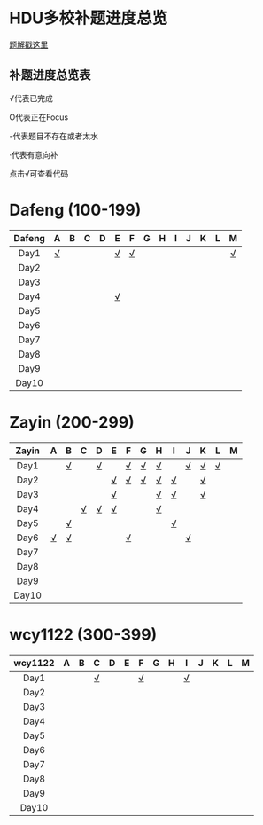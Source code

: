 # HDU多校补题进度总览

[题解戳这里](https://github.com/Dafenghh/Training_Summary/blob/master/HDU_train_2019.md)


## 补题进度总览表

√代表已完成

O代表正在Focus

-代表题目不存在或者太水

·代表有意向补

点击√可查看代码


# Dafeng (100-199)

Dafeng  |   A    |   B    |   C    |   D    |   E    |   F    |   G    |   H    |   I    |   J    |   K    |   L    | M
:------:|:------:|:------:|:------:|:------:|:------:|:------:|:------:|:------:|:------:|:------:|:------:|:------:|:------:
Day1    |[√][100]|        |        |        |[√][101]|[√][103]|        |        |        |        |        |        |[√][102]
Day2    |        |        |        |        |        |        |        |        |        |        |        |        |
Day3    |        |        |        |        |        |        |        |        |        |        |        |        |
Day4    |        |        |        |        |[√][104]|        |        |        |        |        |        |        |
Day5    |        |        |        |        |        |        |        |        |        |        |        |        |
Day6    |        |        |        |        |        |        |        |        |        |        |        |        |
Day7    |        |        |        |        |        |        |        |        |        |        |        |        |
Day8    |        |        |        |        |        |        |        |        |        |        |        |        |
Day9    |        |        |        |        |        |        |        |        |        |        |        |        |
Day10   |        |        |        |        |        |        |        |        |        |        |        |        |


[100]: https://github.com/Dafenghh/Training_Summary/blob/master/code/HDU2019/day1/A_dafeng.cpp
[101]: https://github.com/Dafenghh/Training_Summary/blob/master/code/HDU2019/day1/E_dafeng.cpp
[102]: https://github.com/Dafenghh/Training_Summary/blob/master/code/HDU2019/day1/M_dafeng.cpp
[103]: https://github.com/Dafenghh/Training_Summary/blob/master/code/HDU2019/day1/F_dafeng.cpp
[104]: https://github.com/Dafenghh/Training_Summary/blob/master/code/HDU2019/day4/E_dafeng.cpp

# Zayin (200-299) 

Zayin   |   A    |   B    |   C    |   D    |   E    |   F    |   G    |   H    |   I    |   J    |   K    |   L    | M
:------:|:------:|:------:|:------:|:------:|:------:|:------:|:------:|:------:|:------:|:------:|:------:|:------:|:------:
Day1    |        |[√][203]|        |[√][200]|        |[√][204]|[√][205]|[√][207]|        |[√][206]|[√][201]|[√][202]|
Day2    |        |        |        |        |[√][216]|[√][219]|[√][208]|[√][218]|[√][215]|        |[√][217]|        |
Day3    |        |        |        |        |[√][209]|        |        |[√][210]|[√][222]|        |[√][211]|        |
Day4    |        |        |[√][221]|[√][227]|[√][214]|        |        |[√][220]|        |        |        |        |
Day5    |        |[√][212]|        |        |        |        |        |        |[√][213]|        |        |        |
Day6    |[√][223]|[√][224]|        |        |        |[√][224]|        |        |        |[√][226]|        |        |
Day7    |        |        |        |        |        |        |        |        |        |        |        |        |
Day8    |        |        |        |        |        |        |        |        |        |        |        |        |
Day9    |        |        |        |        |        |        |        |        |        |        |        |        |
Day10   |        |        |        |        |        |        |        |        |        |        |        |        |

[227]: https://github.com/Dafenghh/Training_Summary/blob/master/code/HDU2019/day4/D_Zayin.cpp
[226]: https://github.com/Dafenghh/Training_Summary/blob/master/code/HDU2019/day6/J_Zayin.cpp
[225]: https://github.com/Dafenghh/Training_Summary/blob/master/code/HDU2019/day6/F_Zayin.cpp
[224]: https://github.com/Dafenghh/Training_Summary/blob/master/code/HDU2019/day6/B_Zayin.cpp
[223]: https://github.com/Dafenghh/Training_Summary/blob/master/code/HDU2019/day6/A_Zayin.cpp
[222]: https://github.com/Dafenghh/Training_Summary/blob/master/code/HDU2019/day4/I_Zayin.cpp
[221]: https://github.com/Dafenghh/Training_Summary/blob/master/code/HDU2019/day4/C_Zayin.cpp
[220]: https://github.com/Dafenghh/Training_Summary/blob/master/code/HDU2019/day4/H_Zayin.cpp
[219]: https://github.com/Dafenghh/Training_Summary/blob/master/code/HDU2019/day2/F_Zayin.cpp
[218]: https://github.com/Dafenghh/Training_Summary/blob/master/code/HDU2019/day2/H_Zayin.cpp
[217]: https://github.com/Dafenghh/Training_Summary/blob/master/code/HDU2019/day2/K_Zayin.cpp
[216]: https://github.com/Dafenghh/Training_Summary/blob/master/code/HDU2019/day2/E_Zayin.cpp
[215]: https://github.com/Dafenghh/Training_Summary/blob/master/code/HDU2019/day2/I_Zayin.cpp
[200]: https://github.com/Dafenghh/Training_Summary/blob/master/code/HDU2019/day1/D_zayin.cpp
[201]: https://github.com/Dafenghh/Training_Summary/blob/master/code/HDU2019/day1/K_zayin.cpp
[202]: https://github.com/Dafenghh/Training_Summary/blob/master/code/HDU2019/day1/L_zayin.cpp
[203]: https://github.com/Dafenghh/Training_Summary/blob/master/code/HDU2019/day1/B_Zayin.cpp
[204]: https://github.com/Dafenghh/Training_Summary/blob/master/code/HDU2019/day1/F_Zayin.cpp
[205]: https://github.com/Dafenghh/Training_Summary/blob/master/code/HDU2019/day1/G_Zayin.cpp
[206]: https://github.com/Dafenghh/Training_Summary/blob/master/code/HDU2019/day1/J_Zayin.cpp
[207]: https://github.com/Dafenghh/Training_Summary/blob/master/code/HDU2019/day1/H_Zayin.cpp
[208]: https://github.com/Dafenghh/Training_Summary/blob/master/code/HDU2019/day2/G_Zayin.cpp
[209]: https://github.com/Dafenghh/Training_Summary/blob/master/code/HDU2019/day3/E_Zayin.cpp
[210]: https://github.com/Dafenghh/Training_Summary/blob/master/code/HDU2019/day3/H_Zayin.cpp
[211]: https://github.com/Dafenghh/Training_Summary/blob/master/code/HDU2019/day3/K_Zayin.cpp
[212]: https://github.com/Dafenghh/Training_Summary/blob/master/code/HDU2019/day5/B_Zayin.cpp
[213]: https://github.com/Dafenghh/Training_Summary/blob/master/code/HDU2019/day5/I_Zayin.cpp
[214]: https://github.com/Dafenghh/Training_Summary/blob/master/code/HDU2019/day4/E_Zayin.cpp

# wcy1122 (300-399)

wcy1122 |   A    |   B    |   C    |   D    |   E    |   F    |   G    |   H    |   I    |   J    |   K    |   L    | M
:------:|:------:|:------:|:------:|:------:|:------:|:------:|:------:|:------:|:------:|:------:|:------:|:------:|:------:
Day1    |        |        |[√][302]|        |        |[√][301]|        |        |[√][300]|        |        |        |
Day2    |        |        |        |        |        |        |        |        |        |        |        |        |
Day3    |        |        |        |        |        |        |        |        |        |        |        |        |
Day4    |        |        |        |        |        |        |        |        |        |        |        |        |
Day5    |        |        |        |        |        |        |        |        |        |        |        |        |
Day6    |        |        |        |        |        |        |        |        |        |        |        |        |
Day7    |        |        |        |        |        |        |        |        |        |        |        |        |
Day8    |        |        |        |        |        |        |        |        |        |        |        |        |
Day9    |        |        |        |        |        |        |        |        |        |        |        |        |
Day10   |        |        |        |        |        |        |        |        |        |        |        |        |

[300]: https://github.com/Dafenghh/Training_Summary/blob/master/code/HDU2019/day1/I_wcy1122.cpp
[301]: https://github.com/Dafenghh/Training_Summary/blob/master/code/HDU2019/day1/F_wcy1122.cpp
[302]: https://github.com/Dafenghh/Training_Summary/blob/master/code/HDU2019/day1/C_wcy1122.cpp

